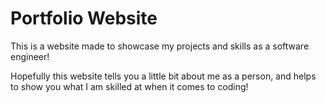 # Portfolio Website
This is a website made to showcase my projects and skills as a software engineer!

Hopefully this website tells you a little bit about me as a person, and helps to show you what I am skilled at when it comes to coding!
